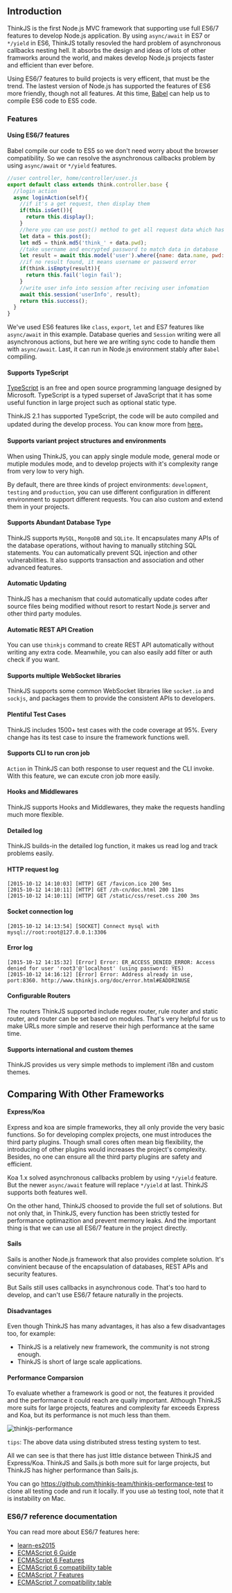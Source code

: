 ## Introduction

ThinkJS is the first Node.js MVC framework that supporting use full ES6/7 features to develop Node.js application. By using `async/await` in ES7 or `*/yield` in ES6, ThinkJS totally resovled the hard problem of asynchronous callbacks nesting hell. It absorbs the design and ideas of lots of other framworks around the world, and makes develop Node.js projects faster and efficient than ever before.

Using ES6/7 features to build projects is very efficent, that must be the trend. The lastest version of Node.js has supported the features of ES6 more friendly, though not all features. At this time, [Babel](http://babeljs.io) can help us to compile ES6 code to ES5 code.

### Features

#### Using ES6/7 features

Babel compile our code to ES5 so we don't need worry about the browser compatibility. So we can resolve the asynchronous callbacks problem by using `async/await` or `*/yield` features.


```js
//user controller, home/controller/user.js
export default class extends think.controller.base {
  //login action
  async loginAction(self){
    //if it's a get request, then display them
    if(this.isGet()){
      return this.display();
    }
    //here you can use post() method to get all request data which has checked in logic
    let data = this.post();
    let md5 = think.md5('think_' + data.pwd);
    //take username and encrypted password to match data in database
    let result = await this.model('user').where({name: data.name, pwd: md5}).find();
    //if no result found, it means username or password error
    if(think.isEmpty(result)){
      return this.fail('login fail');
    }
    //write user info into session after reciving user infomation
    await this.session('userInfo', result);
    return this.success();
  }
}
```

We've used ES6 features like `class`, `export`, `let` and ES7 features like `async/await` in this example. Database queries and `Session` writing were all asynchronous actions, but here we are writing sync code to handle them with `async/await`. Last, it can run in Node.js environment stably after `Babel` compiling.

#### Supports TypeScript

[TypeScript](http://www.typescriptlang.org/) is an free and open source programming language designed by Microsoft. TypeScript is a typed superset of JavaScript that it has some useful function in large project such as optional static type.

ThinkJS 2.1 has supported TypeScript, the code will be auto compiled and updated during the develop process. You can know more from [here](./typescript.html)。

#### Supports variant project structures and environments

When using ThinkJS, you can apply single module mode, general mode or mutiple modules mode, and to develop projects with it's complexity range from very low to very high.

By default, there are three kinds of project environments: `development`, `testing` and `production`, you can use different configuration in different environment to support different requests. You can also custom and extend them in your projects.

#### Supports Abundant Database Type

ThinkJS supports `MySQL`, `MongoDB` and `SQLite`. It encapsulates many APIs of the database operations, without having to manually stitching SQL statements. You can automatically prevent SQL injection and other vulnerabilities. It also supports transaction and association and other advanced features.

#### Automatic Updating

ThinkJS has a mechanism that could automatically update codes after source files being modified without resort to restart Node.js server and other third party modules.

#### Automatic REST API Creation

You can use `thinkjs` command to create REST API automatically without writing any extra code. Meanwhile, you can also easily add filter or auth check if you want.

#### Supports multiple WebSocket libraries

ThinkJS supports some common WebSocket libraries like `socket.io` and `sockjs`, and packages them to provide the consistent APIs to developers.

#### Plentiful Test Cases

ThinkJS includes 1500+ test cases with the code coverage at 95%. Every change has its test case to insure the framework functions well.

#### Supports CLI to run cron job

`Action` in ThinkJS can both response to user request and the CLI invoke. With this feature, we can excute cron job more easily.

#### Hooks and Middlewares

ThinkJS supports Hooks and Middlewares, they make the requests handling much more flexible.

#### Detailed log

ThinkJS builds-in the detailed log function, it makes us read log and track problems easily.

#### HTTP request log
```
[2015-10-12 14:10:03] [HTTP] GET /favicon.ico 200 5ms
[2015-10-12 14:10:11] [HTTP] GET /zh-cn/doc.html 200 11ms
[2015-10-12 14:10:11] [HTTP] GET /static/css/reset.css 200 3ms
```
#### Socket connection log

```
[2015-10-12 14:13:54] [SOCKET] Connect mysql with mysql://root:root@127.0.0.1:3306
```

#### Error log

```
[2015-10-12 14:15:32] [Error] Error: ER_ACCESS_DENIED_ERROR: Access denied for user 'root3'@'localhost' (using password: YES)
[2015-10-12 14:16:12] [Error] Error: Address already in use, port:8360. http://www.thinkjs.org/doc/error.html#EADDRINUSE
```

#### Configurable Routers

The routers ThinkJS supported include regex router, rule router and static router, and router can be set based on modules. That's very helpful for us to make URLs more simple and reserve their high performance at the same time.

#### Supports international and custom themes

ThinkJS provides us very simple methods to implement i18n and custom themes.


## Comparing With Other Frameworks

#### Express/Koa

Express and koa are simple frameworks, they all only provide the very basic functions. So for developing complex projects, one must introduces the third party plugins. Though small cores often mean big flexibility, the introducing of other plugins would increases the project's complexity. Besides, no one can ensure all the third party plugins are safety and efficient.

Koa 1.x solved asynchronous callbacks problem by using `*/yield` feature. But the newer `async/await` feature will replace `*/yield` at last. ThinkJS supports both features well.

On the other hand, ThinkJS choosed to provide the full set of solutions. But not only that, in ThinkJS, every function has been strictly tested for performance optimazition and prevent mermory leaks. And the important thing is that we can use all ES6/7 feature in the project directly.

#### Sails

Sails is another Node.js framework that also provides complete solution. It's convinient because of the encapsulation of databases, REST APIs and security features.

But Sails still uses callbacks in asynchronous code. That's too hard to develop, and can't use ES6/7 fetaure naturally in the projects.

#### Disadvantages

Even though ThinkJS has many advantages, it has also a few disadvantages too, for example:

- ThinkJS is a relatively new framework, the community is not strong enough.
- ThinkJS is short of large scale applications.

#### Performance Comparsion

To evaluate whether a framework is good or not, the features it provided and the performance it could reach are qually important. Although ThinkJS more suits for large projects, features and complexity far exceeds Express and Koa, but its performance is not much less than them.

<img src="https://p.ssl.qhimg.com/t01897b6d34f6e0ea31.png" alt="thinkjs-performance" style="max-width:100%">


`tips`: The above data using distributed stress testing system to test.

All we can see is that there has just little distance between ThinkJS and Express/Koa. ThinkJS and Sails.js both more suit for large projects, but ThinkJS has higher performance than Sails.js.

You can go <https://github.com/thinkjs-team/thinkjs-performance-test> to clone all testing code and run it locally. If you use `ab` testing tool, note that it is instability on Mac.

### ES6/7 reference documentation

You can read more about ES6/7 features here:

* [learn-es2015](http://babeljs.io/docs/learn-es2015/)
* [ECMAScript 6 Guide](http://es6.ruanyifeng.com/)
* [ECMAScript 6 Features](https://github.com/lukehoban/es6features)
* [ECMAScript 6 compatibility table](http://kangax.github.io/compat-table/es6/)
* [ECMAScript 7 Features](https://github.com/hemanth/es7-features)
* [ECMAScript 7 compatibility table](http://kangax.github.io/compat-table/es7/)

